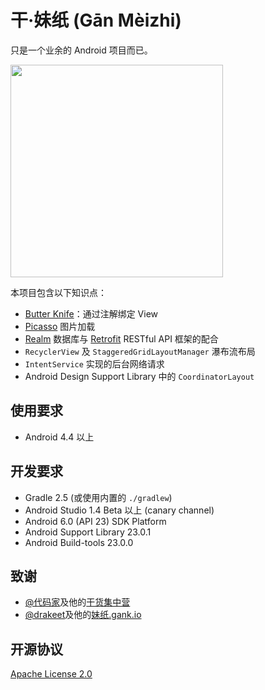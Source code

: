 干·妹纸 (Gān Mèizhi)
==========

只是一个业余的 Android 项目而已。

<img src="https://github.com/xingrz/GankMeizhi/raw/master/screenshots/1.jpg" width="340" />

本项目包含以下知识点：

- [Butter Knife](http://jakewharton.github.io/butterknife/)：通过注解绑定 View
- [Picasso](https://square.github.io/picasso/) 图片加载
- [Realm](https://realm.io) 数据库与 [Retrofit](https://square.github.io/retrofit/) RESTful API 框架的配合
- `RecyclerView` 及 `StaggeredGridLayoutManager` 瀑布流布局
- `IntentService` 实现的后台网络请求
- Android Design Support Library 中的 `CoordinatorLayout`

## 使用要求

- Android 4.4 以上

## 开发要求

- Gradle 2.5 (或使用内置的 `./gradlew`)
- Android Studio 1.4 Beta 以上 (canary channel)
- Android 6.0 (API 23) SDK Platform
- Android Support Library 23.0.1
- Android Build-tools 23.0.0

## 致谢

- [@代码家](http://weibo.com/u/1628291124)及他的[干货集中营](http://gank.io)
- [@drakeet](http://weibo.com/drak11t)及他的[妹纸.gank.io](https://github.com/drakeet/Meizhi)

## 开源协议

[Apache License 2.0](LICENSE)
